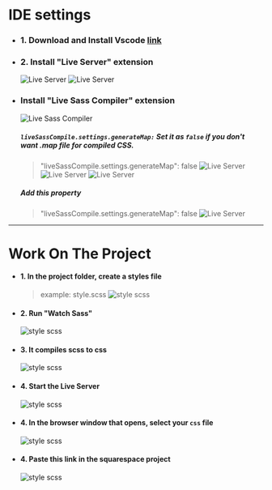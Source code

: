 # IDE settings

- ### 1. Download and Install Vscode [link](https://code.visualstudio.com/)
- ### 2. Install "Live Server" extension

    ![Live Server](images/1.png)
    ![Live Server](images/2.png)

- ### Install "Live Sass Compiler" extension

    ![Live Sass Compiler](images/3.png)
    ##### ```liveSassCompile.settings.generateMap:``` Set it as ```false``` if you don't want .map file for compiled CSS.
    > "liveSassCompile.settings.generateMap": false
    ![Live Server](images/css1.png)
    ![Live Server](images/css2.png)
    ![Live Server](images/css3.png)
    ##### Add this property
    > "liveSassCompile.settings.generateMap": false
    ![Live Server](images/css4.png)

---
#  Work On The Project

- #### 1. In the project folder, create a styles file
    >example: style.scss
    ![style scss](images/s1.png)

- #### 2. Run "Watch Sass"
    ![style scss](images/s2.png)

- #### 3. It compiles scss to css
    ![style scss](images/s3.png)

- #### 4. Start the Live Server
    ![style scss](images/l1.png)

- #### 4. In the browser window that opens, select your ```css``` file
    ![style scss](images/l2.png)

- #### 4. Paste this link in the squarespace project
    ![style scss](images/l3.png)
